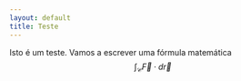 ```yaml
---
layout: default
title: Teste
---
```


Isto é um teste. Vamos a escrever uma fórmula matemática 
$$\int_\mathcal{C} \vec{F}\cdot d\vec{r}$$
